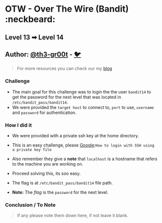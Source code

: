 # OTW - Over The Wire (Bandit) :neckbeard:

## Level 13 ➡ Level 14
## Author: [@th3-gr00t](https://th33-gr00t.tk/) -  [:bird:](https://twitter.com/th3_gr00t/)

> For more resources you can check our my [blog](https://th33gr00t.blogspot.com/)

### Challenge

- The main goal for this challenge was to login the the user `bandit14` to get the password for the next level that was located in `/etc/bandit_pass/bandit14`.
- We were provided the `target host` to connect to, `port` to use, `username` and `password` for authentication.

### How I did it

- We were provided with a private ssh key at the home directory.
- This is an easy challenge, please [Google](https://google.com):`How to login with SSH using a private key file`
- Also remember they give a **note** that `localhost` is a hostname that refers to the machine you are working on.
- Proceed solving this, its soo easy.

- The flag is at `/etc/bandit_pass/bandit14` file path.
- **Note:** The *flag* is the `password` for the next level.

### Conclusion / To Note

> If any please note them down here, if not leave it blank. 
